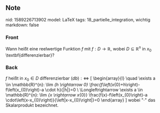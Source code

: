 ## Note
nid: 1589226713902
model: LaTeX
tags: 18_partielle_integration, wichtig
markdown: false

### Front
Wann heißt eine reelwertige Funktion $f$ mit $f: D \rightarrow \mathbb{R}$, wobei $D \subseteq \mathbb{R}^{n}$ in $x_0$ \textbf{differenzierbar}?

### Back
$f$ heißt in $x_{0} \in D$ differenzierbar $(d b): \Longleftrightarrow$
\[
\begin{array}{l}
\quad \exists a \in \mathbb{R}^{n}: \lim _{h \rightarrow 0} \frac{f\left(x_{0}+h\right)-f\left(x_{0}\right)-a \cdot h}{\|h\|}=0 \\
\Longleftrightarrow \exists a \in \mathbb{R}^{n}: \lim _{x \rightarrow x_{0}} \frac{f(x)-f\left(x_{0}\right)-a \cdot\left(x-x_{0}\right)}{\left\|x-x_{0}\right\|}=0
\end{array}
\]
wobei "$\cdot$" das Skalarprodukt bezeichnet.
